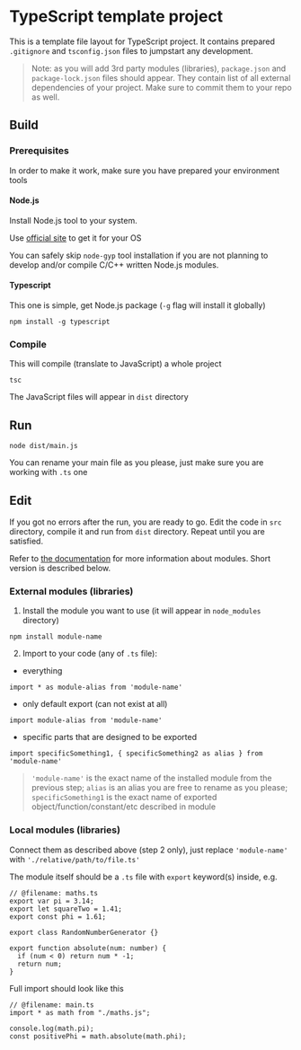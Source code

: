 # TypeScript template project

This is a template file layout for TypeScript project. It contains prepared 
`.gitignore` and `tsconfig.json` files to jumpstart any development.

> Note: as you will add 3rd party modules (libraries), `package.json` and 
`package-lock.json` files should appear. They contain list of all external 
dependencies of your project. Make sure to commit them to your repo as well.

## Build

### Prerequisites

In order to make it work, make sure you have prepared your environment tools

#### Node.js

Install Node.js tool to your system.

Use [official site](https://nodejs.org/en/download) to get it for your OS

You can safely skip `node-gyp` tool installation if you are not planning to 
develop and/or compile C/C++ written Node.js modules.

#### Typescript

This one is simple, get Node.js package (`-g` flag will install it globally)

```
npm install -g typescript
```

### Compile

This will compile (translate to JavaScript) a whole project

```
tsc
```

The JavaScript files will appear in `dist` directory

## Run

```
node dist/main.js
```

You can rename your main file as you please, just make sure you are working with 
`.ts` one

## Edit

If you got no errors after the run, you are ready to go. Edit the code in `src` 
directory, compile it and run from `dist` directory. Repeat until you are 
satisfied.

Refer to [the documentation](https://www.typescriptlang.org/docs/handbook/2/modules.html) 
for more information about modules. Short version is described below.

### External modules (libraries)

1. Install the module you want to use (it will appear in `node_modules` 
directory)

```
npm install module-name
```

2. Import to your code (any of `.ts` file):

- everything

```
import * as module-alias from 'module-name'
```

- only default export (can not exist at all)

```
import module-alias from 'module-name'
```

- specific parts that are designed to be exported

```
import specificSomething1, { specificSomething2 as alias } from 'module-name'
```

> `'module-name'` is the exact name of the installed module from the previous 
step; `alias` is an alias you are free to rename as you please; 
`specificSomething1` is the exact name of exported object/function/constant/etc
described in module

### Local modules (libraries)

Connect them as described above (step 2 only), just replace `'module-name'` with 
`'./relative/path/to/file.ts'`

The module itself should be a `.ts` file with `export` keyword(s) inside, e.g.

```
// @filename: maths.ts
export var pi = 3.14;
export let squareTwo = 1.41;
export const phi = 1.61;
 
export class RandomNumberGenerator {}
 
export function absolute(num: number) {
  if (num < 0) return num * -1;
  return num;
}
```

Full import should look like this

```
// @filename: main.ts
import * as math from "./maths.js";
 
console.log(math.pi);
const positivePhi = math.absolute(math.phi);
```